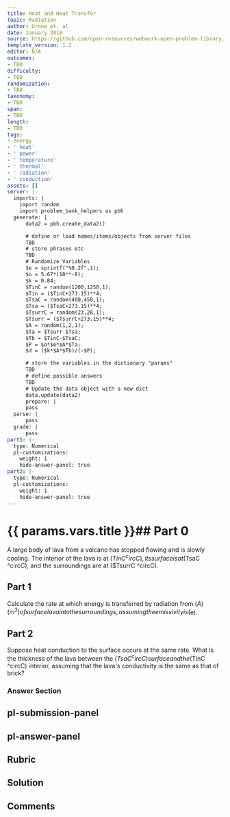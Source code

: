 ```yaml
---
title: Heat and Heat Transfer
topic: Radiation
author: Urone et. al
date: January 2018
source: https://github.com/open-resources/webwork-open-problem-library/tree/master/Contrib/BrockPhysics/College_Physics_Urone/14.Heat_and_Heat_Transfer/14-07.Radiation/NU_U17_14_07_009.pg
template_version: 1.2
editor: N/A
outcomes:
- TBD
difficulty:
- TBD
randomization:
- TBD
taxonomy:
- TBD
span:
- TBD
length:
- TBD
tags:
- energy
- ' heat'
- ' power'
- ' temperature'
- ' thermal'
- ' radiation'
- ' conduction'
assets: []
server: |-
  imports: |
    import random
    import problem_bank_helpers as pbh
  generate: |
      data2 = pbh.create_data2()

      # define or load names/items/objects from server files
      TBD
      # store phrases etc
      TBD
      # Randomize Variables
      $e = sprintf("%0.2f",1);
      $o = 5.67*(10**-8);
      $k = 0.84;
      $TinC = random(1200,1250,1);
      $Tin = ($TinC+273.15)**4;
      $TsaC = random(400,450,1);
      $Tsa = ($TsaC+273.15)**4;
      $TsurrC = random(23,28,1);
      $Tsurr = ($TsurrC+273.15)**4;
      $A = random(1,2,1);
      $Ta = $Tsurr-$Tsa;
      $Tb = $TinC-$TsaC;
      $P = $o*$e*$A*$Ta;
      $d = ($k*$A*$Tb)/(-$P);

      # store the variables in the dictionary "params"
      TBD
      # define possible answers
      TBD
      # Update the data object with a new dict
      data.update(data2)
      prepare: |
      pass
  parse: |
      pass
  grade: |
      pass
part1: |-
  type: Numerical
  pl-customizations:
    weight: 1
    hide-answer-panel: true
part2: |-
  type: Numerical
  pl-customizations:
    weight: 1
    hide-answer-panel: true
---
```


# {{ params.vars.title }}## Part 0 
A large body of lava from a volcano has stopped flowing and is slowly cooling. The interior of the lava is at ($TinC ^circC), its surface is at ($TsaC ^circC), and the surroundings are at ($TsurrC ^circC). 
## Part 1 
Calculate the rate at which energy is transferred by radiation from ($A) (m^2) of surface lava into the surroundings, assuming the emissivity is ($e). 
## Part 2 
Suppose heat conduction to the surface occurs at the same rate. What is the thickness of the lava between the ($TsaC ^circC) surface and the ($TinC ^circC) interior, assuming that the lava's conductivity is the same as that of brick? 


### Answer Section 


## pl-submission-panel 


## pl-answer-panel 


## Rubric 


## Solution 


## Comments 


